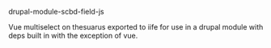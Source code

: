 drupal-module-scbd-field-js

Vue multiselect on thesuarus exported to iife for use in a drupal module with deps built in with the exception of vue.